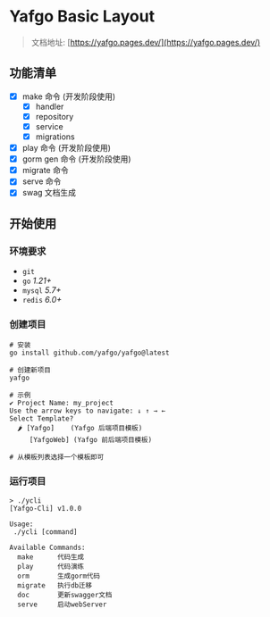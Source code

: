 # Yafgo Basic Layout

> 文档地址: [https://yafgo.pages.dev/](https://yafgo.pages.dev/)

## 功能清单

- [x] make 命令 (开发阶段使用)
  - [x] handler
  - [x] repository
  - [x] service
  - [x] migrations
- [x] play 命令 (开发阶段使用)
- [x] gorm gen 命令 (开发阶段使用)
- [x] migrate 命令
- [x] serve 命令
- [x] swag 文档生成

## 开始使用

### 环境要求

- `git`
- `go` _1.21+_
- `mysql` _5.7+_
- `redis` _6.0+_

### 创建项目

```shell
# 安装
go install github.com/yafgo/yafgo@latest

# 创建新项目
yafgo

# 示例
✔ Project Name: my_project
Use the arrow keys to navigate: ↓ ↑ → ←
Select Template?
  🌶 [Yafgo]    (Yafgo 后端项目模板)
     [YafgoWeb] (Yafgo 前后端项目模板)

# 从模板列表选择一个模板即可
```

### 运行项目

```shell
> ./ycli
[Yafgo-Cli] v1.0.0

Usage:
 ./ycli [command]

Available Commands:
  make      代码生成
  play      代码演练
  orm       生成gorm代码
  migrate   执行db迁移
  doc       更新swagger文档
  serve     启动webServer
```
